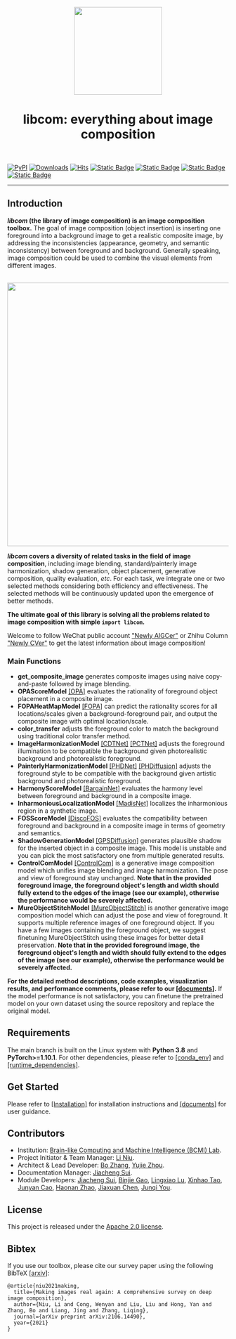<div align="center">
</br>
<img src="https://raw.githubusercontent.com/bcmi/libcom/main/resources/LOGO.png" width="200" />

</div>

<h1 align="center">libcom: everything about image composition</h1>

</br>

[![PyPI](https://img.shields.io/pypi/v/libcom)](https://pypi.org/project/libcom)
[![Downloads](https://static.pepy.tech/badge/libcom)](https://pepy.tech/project/libcom)
[![Hits](https://hits.sh/github.com/bcmi/libcom.svg?label=views)](https://hits.sh/github.com/bcmi/libcom/)
[![Static Badge](https://img.shields.io/badge/Online_Demo-Green)](https://bcmi.sjtu.edu.cn/home/niuli/demo_image_composition/)
[![Static Badge](https://img.shields.io/badge/Dataset&Code_Resources-green)](https://bcmi.github.io/Awesome-Object-Insertion)
[![Static Badge](https://img.shields.io/badge/survey-arxiv%3A2106.14490-red)](https://arxiv.org/pdf/2106.14490.pdf)
[![Static Badge](https://img.shields.io/github/stars/bcmi/libcom.svg?style=social)](https://github.com/bcmi/libcom/stargazers)


---

## Introduction
**_libcom_ (the library of image composition) is an image composition toolbox.** The goal of image composition (object insertion) is inserting one foreground into a background image to get a realistic composite image, by addressing the inconsistencies (appearance, geometry, and semantic inconsistency) between foreground and background. Generally speaking, image composition could be used to combine the visual elements from different images.
<div align="center">
</br>
<img src="https://raw.githubusercontent.com/bcmi/libcom/main/resources/image_composition_task.gif" width="600" />
</div>

**_libcom_ covers a diversity of related tasks in the field of image composition**, including image blending, standard/painterly image harmonization, shadow generation, object placement, generative composition, quality evaluation, *etc*. For each task, we integrate one or two selected methods considering both efficiency and effectiveness. The selected methods will be continuously updated upon the emergence of better methods. 

**The ultimate goal of this library is solving all the problems related to image composition with simple `import libcom`.**

Welcome to follow WeChat public account ["Newly AIGCer"](https://www.ustcnewly.com/blog.html) or Zhihu Column ["Newly CVer"](https://www.zhihu.com/column/c_1333918224900206592) to get the latest information about image composition! 

### Main Functions

- **get_composite_image** generates composite images using naive copy-and-paste followed by image blending.
- **OPAScoreModel** [[OPA]](https://github.com/bcmi/Object-Placement-Assessment-Dataset-OPA) evaluates the rationality of foreground object placement in a composite image.
- **FOPAHeatMapModel** [[FOPA]](https://github.com/bcmi/FOPA-Fast-Object-Placement-Assessment) can predict the rationality scores for all locations/scales given a background-foreground pair, and output the composite image with optimal location/scale.  
- **color_transfer** adjusts the foreground color to match the background using traditional color transfer method.
- **ImageHarmonizationModel** [[CDTNet]](https://github.com/bcmi/CDTNet-High-Resolution-Image-Harmonization)  [[PCTNet]](https://github.com/rakutentech/PCT-Net-Image-Harmonization) adjusts the foreground illumination to be compatible the background given photorealistic background and photorealistic foreground.
- **PainterlyHarmonizationModel** [[PHDNet]](https://github.com/bcmi/PHDNet-Painterly-Image-Harmonization)  [[PHDiffusion]](https://github.com/bcmi/PHDiffusion-Painterly-Image-Harmonization) adjusts the foreground style to be compatible with the background given artistic background and photorealistic foreground.
- **HarmonyScoreModel** [[BargainNet]](https://github.com/bcmi/BargainNet-Image-Harmonization) evaluates the harmony level between foreground and background in a composite image.
- **InharmoniousLocalizationModel** [[MadisNet]](https://github.com/bcmi/MadisNet-Inharmonious-Region-Localization) localizes the inharmonious region in a synthetic image.
- **FOSScoreModel** [[DiscoFOS]](https://github.com/bcmi/Foreground-Object-Search-Dataset-FOSD) evaluates the compatibility between foreground and background in a composite image in terms of geometry and semantics.
- **ShadowGenerationModel** [[GPSDiffusion]](https://github.com/bcmi/GPSDiffusion-Object-Shadow-Generation) generates plausible shadow for the inserted object in a composite image. This model is unstable and you can pick the most satisfactory one from multiple generated results. 
- **ControlComModel** [[ControlCom]](https://github.com/bcmi/ControlCom-Image-Composition) is a generative image composition model which unifies image blending and image harmonization. The pose and view of foreground stay unchanged. **Note that in the provided foreground image, the foreground object's length and width should fully extend to the edges of the image (see our example), otherwise the performance would be severely affected.**
- **MureObjectStitchModel** [[MureObjectStitch]](https://github.com/bcmi/MureObjectStitch-Image-Composition) is another generative image composition model which can adjust the pose and view of foreground. It supports multiple reference images of one foreground object. If you have a few images containing the foreground object, we suggest finetuning MureObjectStitch using these images for better detail preservation. **Note that in the provided foreground image, the foreground object's length and width should fully extend to the edges of the image (see our example), otherwise the performance would be severely affected.**


**For the detailed method descriptions, code examples, visualization results, and performance comments, please refer to our [[documents]](https://libcom.readthedocs.io/en/latest/).** If the model performance is not satisfactory, you can finetune the pretrained model on your own dataset using the source repository and replace the original model. 

## Requirements

The main branch is built on the Linux system with **Python 3.8** and **PyTorch>=1.10.1**. For other dependencies, please refer to [[conda_env]](https://github.com/bcmi/libcom/blob/main/requirements/libcom.yaml) and [[runtime_dependencies]](https://github.com/bcmi/libcom/blob/main/requirements/runtime.txt).

## Get Started
Please refer to [[Installation]](https://github.com/bcmi/libcom/blob/main/docs/get_started.md) for installation instructions and [[documents]](https://libcom.readthedocs.io/en/latest/) for user guidance.

## Contributors
- Institution: [Brain-like Computing and Machine Intelligence (BCMI) Lab](https://bcmi.sjtu.edu.cn/).
- Project Initiator & Team Manager: [Li Niu](https://www.ustcnewly.com/index.html). 
- Architect & Lead Developer: [Bo Zhang](https://bo-zhang-cs.github.io/), [Yujie Zhou](https://github.com/YujieOuO).
- Documentation Manager: [Jiacheng Sui](https://github.com/charlessjc).
- Module Developers: [Jiacheng Sui](https://github.com/charlessjc), [Binjie Gao](https://github.com/WhynotHAHA), [Lingxiao Lu](https://github.com/pokaaa), [Xinhao Tao](https://github.com/taoxinhao13), [Junyan Cao](https://github.com/cjy-4), [Haonan Zhao](https://github.com/nononononno), [Jiaxuan Chen](https://github.com/csdahunzi), [Junqi You](https://github.com/dhmbb2).

## License

This project is released under the [Apache 2.0 license](https://github.com/bcmi/libcom/blob/main/LICENSE).

## Bibtex

If you use our toolbox, please cite our survey paper using the following BibTeX  [[arxiv](https://arxiv.org/pdf/2106.14490.pdf)]:

```
@article{niu2021making,
  title={Making images real again: A comprehensive survey on deep image composition},
  author={Niu, Li and Cong, Wenyan and Liu, Liu and Hong, Yan and Zhang, Bo and Liang, Jing and Zhang, Liqing},
  journal={arXiv preprint arXiv:2106.14490},
  year={2021}
}
```
